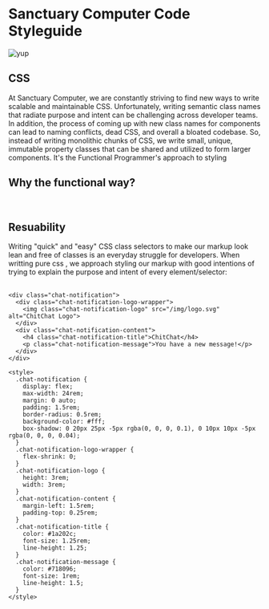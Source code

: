 # Sanctuary Computer Code Styleguide

![yup](http://i.giphy.com/xTiTntB8WSMsSDZIDm.gif)

## CSS


At Sanctuary Computer,  we are constantly striving to find new ways to write scalable and maintainable CSS. Unfortunately, writing semantic class names that radiate purpose and intent can be challenging across developer teams. In addition, the process of coming up with new class names for components can lead to naming conflicts, dead CSS, and overall a bloated codebase. So, instead of writing monolithic chunks of CSS, we write small, unique, immutable property classes that can be shared and utilized to form larger components. It's the Functional Programmer's approach to styling
<br>


## Why the functional way?
<br>


<h2>Resuability</h2>
  Writing "quick" and "easy" CSS class selectors to make our markup look lean and free of classes is an everyday struggle for developers.  When writting pure css , we approach styling our markup with  good intentions of trying to explain the purpose and intent of every element/selector:
  <br>
  <br>

```
<div class="chat-notification">
  <div class="chat-notification-logo-wrapper">
    <img class="chat-notification-logo" src="/img/logo.svg" alt="ChitChat Logo">
  </div>
  <div class="chat-notification-content">
    <h4 class="chat-notification-title">ChitChat</h4>
    <p class="chat-notification-message">You have a new message!</p>
  </div>
</div>

<style>
  .chat-notification {
    display: flex;
    max-width: 24rem;
    margin: 0 auto;
    padding: 1.5rem;
    border-radius: 0.5rem;
    background-color: #fff;
    box-shadow: 0 20px 25px -5px rgba(0, 0, 0, 0.1), 0 10px 10px -5px rgba(0, 0, 0, 0.04);
  }
  .chat-notification-logo-wrapper {
    flex-shrink: 0;
  }
  .chat-notification-logo {
    height: 3rem;
    width: 3rem;
  }
  .chat-notification-content {
    margin-left: 1.5rem;
    padding-top: 0.25rem;
  }
  .chat-notification-title {
    color: #1a202c;
    font-size: 1.25rem;
    line-height: 1.25;
  }
  .chat-notification-message {
    color: #718096;
    font-size: 1rem;
    line-height: 1.5;
  }
</style>
```

